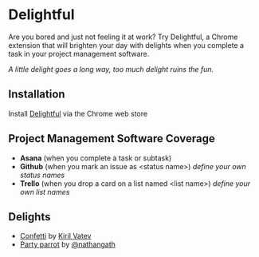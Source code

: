 # Delightful

Are you bored and just not feeling it at work? Try Delightful, a Chrome extension that will brighten your day with delights when you complete a task in your project management software.

_A little delight goes a long way, too much delight ruins the fun._

## Installation
Install [Delightful](https://chrome.google.com/webstore/detail/delightful/lcpnconeejbcokkmdmlkhenjnkdcioji) via the Chrome web store

## Project Management Software Coverage
- **Asana** (when you complete a task or subtask)
- **Github** (when you mark an issue as \<status name\>) _define your own status names_
- **Trello** (when you drop a card on a list named \<list name\>) _define your own list names_

## Delights
- [Confetti](https://github.com/catdad/canvas-confetti) by [Kiril Vatev](https://github.com/catdad)
- [Party parrot](https://codepen.io/nathangath/pen/RgvzVY/) by [@nathangath](https://codepen.io/nathangath)
